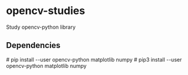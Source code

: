 # opencv-studies
Study opencv-python library

## Dependencies

\# pip install --user opencv-python matplotlib numpy
\# pip3 install --user opencv-python matplotlib numpy
